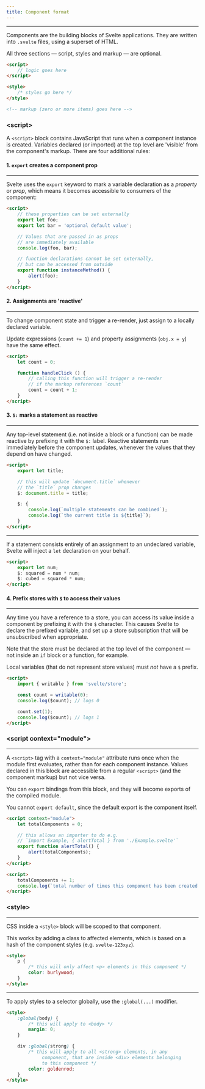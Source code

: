 ```yaml
---
title: Component format
---
```


---

Components are the building blocks of Svelte applications. They are written into `.svelte` files, using a superset of HTML.

All three sections — script, styles and markup — are optional.

```html
<script>
	// logic goes here
</script>

<style>
	/* styles go here */
</style>

<!-- markup (zero or more items) goes here -->
```

### &lt;script&gt;

A `<script>` block contains JavaScript that runs when a component instance is created. Variables declared (or imported) at the top level are 'visible' from the component's markup. There are four additional rules:

#### 1. `export` creates a component prop

---

Svelte uses the `export` keyword to mark a variable declaration as a *property* or *prop*, which means it becomes accessible to consumers of the component:

```html
<script>
	// these properties can be set externally
	export let foo;
	export let bar = 'optional default value';

	// Values that are passed in as props
	// are immediately available
	console.log(foo, bar);

	// function declarations cannot be set externally,
	// but can be accessed from outside
	export function instanceMethod() {
		alert(foo);
	}
</script>
```

#### 2. Assignments are 'reactive'

---

To change component state and trigger a re-render, just assign to a locally declared variable.

Update expressions (`count += 1`) and property assignments (`obj.x = y`) have the same effect.

```html
<script>
	let count = 0;

	function handleClick () {
		// calling this function will trigger a re-render
		// if the markup references `count`
		count = count + 1;
	}
</script>
```

#### 3. `$:` marks a statement as reactive

---

Any top-level statement (i.e. not inside a block or a function) can be made reactive by prefixing it with the `$:` label. Reactive statements run immediately before the component updates, whenever the values that they depend on have changed.

```html
<script>
	export let title;

	// this will update `document.title` whenever
	// the `title` prop changes
	$: document.title = title;

	$: {
		console.log(`multiple statements can be combined`);
		console.log(`the current title is ${title}`);
	}
</script>
```

---

If a statement consists entirely of an assignment to an undeclared variable, Svelte will inject a `let` declaration on your behalf.

```html
<script>
	export let num;
	$: squared = num * num;
	$: cubed = squared * num;
</script>
```

#### 4. Prefix stores with `$` to access their values

---

Any time you have a reference to a store, you can access its value inside a component by prefixing it with the `$` character. This causes Svelte to declare the prefixed variable, and set up a store subscription that will be unsubscribed when appropriate.

Note that the store must be declared at the top level of the component — not inside an `if` block or a function, for example.

Local variables (that do not represent store values) must *not* have a `$` prefix.

```html
<script>
	import { writable } from 'svelte/store';

	const count = writable(0);
	console.log($count); // logs 0

	count.set(1);
	console.log($count); // logs 1
</script>
```


### &lt;script context="module"&gt;

---

A `<script>` tag with a `context="module"` attribute runs once when the module first evaluates, rather than for each component instance. Values declared in this block are accessible from a regular `<script>` (and the component markup) but not vice versa.

You can `export` bindings from this block, and they will become exports of the compiled module.

You cannot `export default`, since the default export is the component itself.

```html
<script context="module">
	let totalComponents = 0;

	// this allows an importer to do e.g.
	// `import Example, { alertTotal } from './Example.svelte'`
	export function alertTotal() {
		alert(totalComponents);
	}
</script>

<script>
	totalComponents += 1;
	console.log(`total number of times this component has been created: ${totalComponents}`);
</script>
```


### &lt;style&gt;

---

CSS inside a `<style>` block will be scoped to that component.

This works by adding a class to affected elements, which is based on a hash of the component styles (e.g. `svelte-123xyz`).

```html
<style>
	p {
		/* this will only affect <p> elements in this component */
		color: burlywood;
	}
</style>
```

---

To apply styles to a selector globally, use the `:global(...)` modifier.

```html
<style>
	:global(body) {
		/* this will apply to <body> */
		margin: 0;
	}

	div :global(strong) {
		/* this will apply to all <strong> elements, in any
			 component, that are inside <div> elements belonging
			 to this component */
		color: goldenrod;
	}
</style>
```